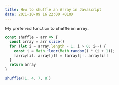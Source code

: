 ```yaml
---
title: How to shuffle an Array in Javascript
date: 2021-10-09 16:22:00 +0100
---
```




My preferred function to shaffle an array:

```js
const shuffle = arr => {
  const array = arr.slice()
  for (let i = array.length - 1; i > 0; i--) {
    const j = Math.floor(Math.random() * (i + 1));
    [array[i], array[j]] = [array[j], array[i]]
  }
  return array
}
```

```js
shuffle([1, 4, 7, 8])
```

